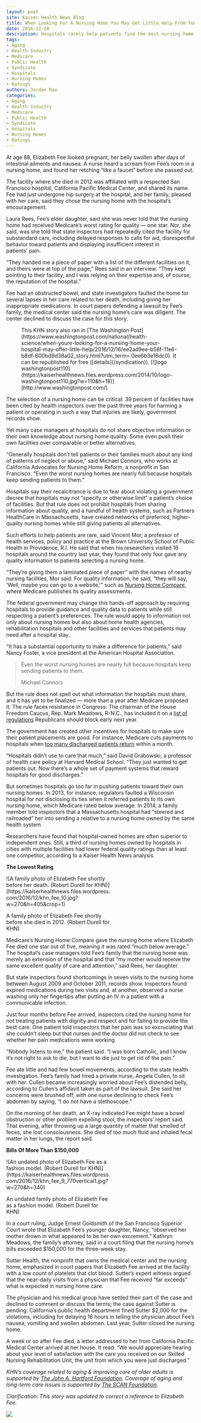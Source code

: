 ```yaml
---
layout: post
site: Kaiser Health News Blog
title: When Looking For A Nursing Home You May Get Little Help From Your Hospital
date: 2016-12-20
description: Hospitals rarely help patients find the best nursing home. When they do advise, hospitals sometimes push their own facilities.
tags: 
- Aging
- Health Industry
- Medicare
- Public Health
- Syndicate
- Hospitals
- Nursing Homes
- Ratings
authors: Jordan Rau
categories: 
- Aging
- Health Industry
- Medicare
- Public Health
- Syndicate
- Hospitals
- Nursing Homes
- Ratings
---
```


At age 88, Elizabeth Fee looked pregnant, her belly swollen after days of intestinal ailments and nausea. A nurse heard a scream from Fee’s room in a nursing home, and found her retching “like a faucet” before she passed out.

The facility where she died in 2012 was affiliated with a respected San Francisco hospital, California Pacific Medical Center, and shared its name. Fee had just undergone hip surgery at the hospital, and her family, pleased with her care, said they chose the nursing home with the hospital’s encouragement.

Laura Rees, Fee’s elder daughter, said she was never told that the nursing home had received Medicare’s worst rating for quality — one star. Nor, she said, was she told that state inspectors had repeatedly cited the facility for substandard care, including delayed responses to calls for aid, disrespectful behavior toward patients and displaying insufficient interest in patients’ pain.

“They handed me a piece of paper with a list of the different facilities on it, and theirs were at top of the page,” Rees said in an interview. “They kept pointing to their facility, and I was relying on their expertise and, of course, the reputation of the hospital.”

Fee had an obstructed bowel, and state investigators faulted the home for several lapses in her care related to her death, including giving her inappropriate medications. In court papers defending a lawsuit by Fee’s family, the medical center said the nursing home’s care was diligent. The center declined to discuss the case for this story.

<figure class="related">

<div class="related-content">This KHN story also ran in [The Washington Post](https://www.washingtonpost.com/national/health-science/when-youre-looking-for-a-nursing-home-your-hospital-may-offer-little-help/2016/12/16/ee2ad9ee-b58f-11e6-b8df-600bd9d38a02_story.html?utm_term=.0ee6b3e18dc0). It can be republished for free ([details](/syndication)). [![logo washingtonpost110](https://kaiserhealthnews.files.wordpress.com/2014/10/logo-washingtonpost110.jpg?w=110&h=18)](http://www.washingtonpost.com/)</div>

</figure>

The selection of a nursing home can be critical: 39 percent of facilities have been cited by health inspectors over the past three years for harming a patient or operating in such a way that injuries are likely, government records show.

Yet many case managers at hospitals do not share objective information or their own knowledge about nursing home quality. Some even push their own facilities over comparable or better alternatives.

“Generally hospitals don’t tell patients or their families much about any kind of patterns of neglect or abuse,” said Michael Connors, who works at California Advocates for Nursing Home Reform, a nonprofit in San Francisco. “Even the worst nursing homes are nearly full because hospitals keep sending patients to them.”

Hospitals say their recalcitrance is due to fear about violating a government decree that hospitals may not “specify or otherwise limit” a patient’s choice of facilities. But that rule does not prohibit hospitals from sharing information about quality, and a handful of health systems, such as Partners HealthCare in Massachusetts, have created networks of preferred, higher-quality nursing homes while still giving patients all alternatives.

Such efforts to help patients are rare, said Vincent Mor, a professor of health services, policy and practice at the Brown University School of Public Health in Providence, R.I. He said that when his researchers visited 16 hospitals around the country last year, they found that only four gave any quality information to patients selecting a nursing home.

“They’re giving them a laminated piece of paper” with the names of nearby nursing facilities, Mor said. For quality information, he said, “they will say, ‘Well, maybe you can go to a website,'” such as [Nursing Home Compare](https://www.medicare.gov/nursinghomecompare/search.html), where Medicare publishes its quality assessments.

The federal government may change this hands-off approach by requiring hospitals to provide guidance and quality data to patients while still respecting a patient’s preferences. The rule would apply to information not only about nursing homes but also about home health agencies, rehabilitation hospitals and other facilities and services that patients may need after a hospital stay.

“It has a substantial opportunity to make a difference for patients,” said Nancy Foster, a vice president at the American Hospital Association.

> Even the worst nursing homes are nearly full because hospitals keep sending patients to them.
> 
> <footer>Michael Connors</footer>

But the rule does not spell out what information the hospitals must share, and it has yet to be finalized — more than a year after Medicare proposed it. The rule faces resistance in Congress: The chairman of the House Freedom Caucus, Rep. Mark Meadows, R-N.C., has included it on a [list of regulations](https://meadows.house.gov/first-100-days) Republicans should block early next year.

The government has created other incentives for hospitals to make sure their patient placements are good. For instance, Medicare cuts payments to hospitals when [too many discharged patients return](http://khn.org/news/more-than-half-of-hospitals-to-be-penalized-for-excess-readmissions/) within a month.

“Hospitals didn’t use to care that much,” said David Grabowski, a professor of health care policy at Harvard Medical School. “They just wanted to get patients out. Now there’s a whole set of payment systems that reward hospitals for good discharges.”

But sometimes hospitals go too far in pushing patients toward their own nursing homes. In 2013, for instance, regulators faulted a Wisconsin hospital for not disclosing its ties when it referred patients to its own nursing home, which Medicare rated below average. In 2014, a family member told inspectors that a Massachusetts hospital had “steered and railroaded” her into sending a relative to a nursing home owned by the same health system.

Researchers have found that hospital-owned homes are often superior to independent ones. Still, a third of nursing homes owned by hospitals in cities with multiple facilities had lower federal quality ratings than at least one competitor, according to a Kaiser Health News analysis.

**The Lowest Rating**

<div id="attachment_684192" style="width: 280px" class="wp-caption alignright">![A family photo of Elizabeth Fee shortly before her death. (Robert Durell for KHN)](https://kaiserhealthnews.files.wordpress.com/2016/12/khn_fee_10.jpg?w=270&h=405&crop=1)

A family photo of Elizabeth Fee shortly before she died in 2012\. (Robert Durell for KHN)

</div>

Medicare’s Nursing Home Compare gave the nursing home where Elizabeth Fee died one star out of five, meaning it was rated “much below average.” The hospital’s case managers told Fee’s family that the nursing home was merely an extension of the hospital and that “my mother would receive the same excellent quality of care and attention,” said Rees, her daughter.

But state inspectors found shortcomings in seven visits to the nursing home between August 2009 and October 2011, records show. Inspectors found expired medications during two visits and, at another, observed a nurse washing only her fingertips after putting an IV in a patient with a communicable infection.

Just four months before Fee arrived, inspectors cited the nursing home for not treating patients with dignity and respect and for failing to provide the best care. One patient told inspectors that her pain was so excruciating that she couldn’t sleep but that nurses and the doctor did not check to see whether her pain medications were working.

“Nobody listens to me,” the patient said. “I was born Catholic, and I know it’s not right to ask to die, but I want to die just to get rid of the pain.”

Fee ate little and had few bowel movements, according to the state health investigation. Fee’s family had hired a private nurse, Angela Cullen, to sit with her. Cullen became increasingly worried about Fee’s distended belly, according to Cullen’s affidavit taken as part of the lawsuit. She said her concerns were brushed off, with one nurse declining to check Fee’s abdomen by saying, “I do not have a stethoscope.”

On the morning of her death, an X-ray indicated Fee might have a bowel obstruction or other problem expelling stool, the inspectors’ report said. That evening, after throwing up a large quantity of matter that smelled of feces, she lost consciousness. She died of too much fluid and inhaled fecal matter in her lungs, the report said.

**Bills Of More Than $150,000**

<div id="attachment_683715" style="width: 280px" class="wp-caption alignright">![An undated photo of Elizabeth Fee as a fashion model. (Robert Durell for KHN)](https://kaiserhealthnews.files.wordpress.com/2016/12/khn_fee_9_770vertical1.jpg?w=270&h=340)

An undated family photo of Elizabeth Fee as a fashion model. (Robert Durell for KHN)

</div>

In a court ruling, Judge Ernest Goldsmith of the San Francisco Superior Court wrote that Elizabeth Fee’s younger daughter, Nancy, “observed her mother drown in what appeared to be her own excrement.” Kathryn Meadows, the family’s attorney, said in a court filing that the nursing home’s bills exceeded $150,000 for the three-week stay.

Sutter Health, the nonprofit that owns the medical center and the nursing home, emphasized in court papers that Elizabeth Fee arrived at the facility with a low count of platelets that clot blood. Sutter’s expert witness argued that the near-daily visits from a physician that Fee received “far exceeds” what is expected in nursing home care.

The physician and his medical group have settled their part of the case and declined to comment or discuss the terms; the case against Sutter is pending. California’s public health department fined Sutter $2,000 for the violations, including for delaying 16 hours in telling the physician about Fee’s nausea, vomiting and swollen abdomen. Last year, Sutter closed the nursing home.

A week or so after Fee died, a letter addressed to her from California Pacific Medical Center arrived at her house. It read: “We would appreciate hearing about your level of satisfaction with the care you received on our Skilled Nursing Rehabilitation Unit, the unit from which you were just discharged.”

_KHN’s coverage related to aging & improving care of older adults is supported by [The John A. Hartford Foundation](http://www.jhartfound.org/). Coverage of aging and long-term care issues is supported by [The SCAN Foundation](http://www.thescanfoundation.org/)._

_Clarification: This story was updated to correct a reference to Elizabeth Fee._

![](http://pixel.wp.com/b.gif?host=khn.org&blog=7618883&post=683686&subd=kaiserhealthnews&ref=&feed=1)
